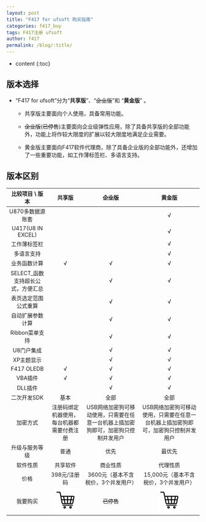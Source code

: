 ```yaml
---
layout: post
title: "F417 for ufsoft 购买指南"
categories: f417_buy
tags: F417注册 ufsoft
author: f417
permalink: /blog/:title/
---
```


* content
{:toc}

## 版本选择

- “F417 for ufsoft”分为“**共享版**”、“~~企业版~~”和 “**黄金版**” 。

  - 共享版主要面向个人使用，具备常用功能。

  - ~~企业版~~(~~已停售~~)主要面向企业级弹性应用，除了具备共享版的全部功能外，功能上将作较大限度的扩展以较大限度地满足企业需要。

  - 黄金版主要面向F417软件代理商，除了具备企业版的全部功能外，还增加了一些重要功能，如工作薄标签栏、多语言支持。




## 版本区别

比较项目 \ 版本|共享版|~~企业版~~|黄金版
:-:|:-:|:-:|:-:
U870多数据源账套|||√
U417(U8 IN EXCEL)|||√
工作薄标签栏|||√
多语言支持|||√
业务函数计算|√|√|√
SELECT_函数支持超长公式，方便汇总||√|√
表页选定范围公式重算||√|√
自动扩展参数计算||√|√
Ribbon菜单支持||√|√
U8门户集成||√|√
XP主题显示||√|√
F417 OLEDB|√|√|√
VBA插件|√|√|√
DLL插件||√|√
二次开发SDK|基本|全部|全部
加密方式|注册码绑定机器使用，每台机器都需要付费注册|USB网络加密狗可移动使用，只需要在任意一台机器上插加密狗即可，加密狗只控制并发用户|USB网络加密狗可移动使用，只需要在任意一台机器上插加密狗即可，加密狗只控制并发用户
升级与服务等级|普通|优先|最优先
软件性质|共享软件|商业性质|代理性质
价格|398元/注册码|3600元（基本不含税价，3个并发用户）|15,000元（基本不含税价，3个并发用户）
我要购买|[![](/images/f417_buy/buy.png "购买")](/blog/f417_buy_uf_share)|~~已停售~~|[![](/images/f417_buy/buy.png "购买")](/blog/f417_buy_uf_gold)
